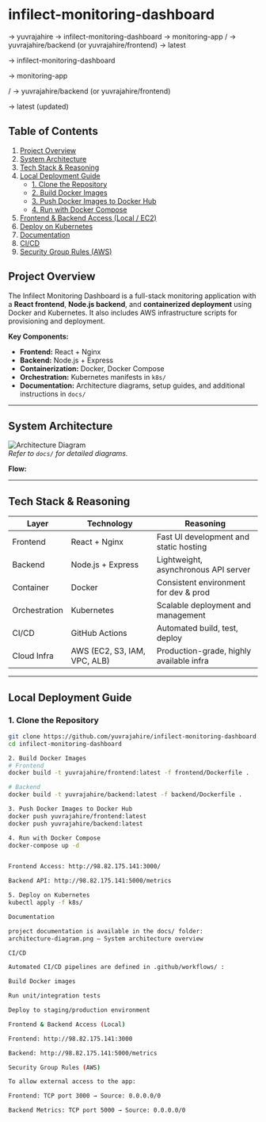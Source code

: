 # infilect-monitoring-dashboard
<ORG> → yuvrajahire
<REPO> → infilect-monitoring-dashboard
<namespace> → monitoring-app
<registry>/<repo> → yuvrajahire/backend (or yuvrajahire/frontend)
<tag> → latest


<REPO> → infilect-monitoring-dashboard

<namespace> → monitoring-app

<registry>/<repo> → yuvrajahire/backend (or yuvrajahire/frontend)

<tag> → latest 
 (updated)


## Table of Contents
1. [Project Overview](#project-overview)
2. [System Architecture](#system-architecture)
3. [Tech Stack & Reasoning](#tech-stack--reasoning)
4. [Local Deployment Guide](#local-deployment-guide)
   - [1. Clone the Repository](#1-clone-the-repository)
   - [2. Build Docker Images](#2-build-docker-images)
   - [3. Push Docker Images to Docker Hub](#3-push-docker-images-to-docker-hub)
   - [4. Run with Docker Compose](#4-run-with-docker-compose)
5. [Frontend & Backend Access (Local / EC2)](#frontend--backend-access-local--ec2)
6. [Deploy on Kubernetes](#deploy-on-kubernetes)
7. [Documentation](#documentation)
8. [CI/CD](#cicd)
9. [Security Group Rules (AWS)](#security-group-rules-aws)


## Project Overview
The Infilect Monitoring Dashboard is a full-stack monitoring application with a **React frontend**, **Node.js backend**, and **containerized deployment** using Docker and Kubernetes. It also includes AWS infrastructure scripts for provisioning and deployment.  

**Key Components:**
- **Frontend:** React + Nginx  
- **Backend:** Node.js + Express  
- **Containerization:** Docker, Docker Compose  
- **Orchestration:** Kubernetes manifests in `k8s/`
- **Documentation:** Architecture diagrams, setup guides, and additional instructions in `docs/`  

---

## System Architecture
![Architecture Diagram](docs/architecture-diagram.png)  
*Refer to `docs/` for detailed diagrams.*

**Flow:**


---

## Tech Stack & Reasoning
| Layer       | Technology | Reasoning |
|------------|------------|-----------|
| Frontend   | React + Nginx | Fast UI development and static hosting |
| Backend    | Node.js + Express | Lightweight, asynchronous API server |
| Container  | Docker       | Consistent environment for dev & prod |
| Orchestration | Kubernetes | Scalable deployment and management |
| CI/CD      | GitHub Actions  | Automated build, test, deploy |
| Cloud Infra | AWS (EC2, S3, IAM, VPC, ALB) | Production-grade, highly available infra |

---

## Local Deployment Guide

### 1. Clone the Repository
```bash
git clone https://github.com/yuvrajahire/infilect-monitoring-dashboard.git
cd infilect-monitoring-dashboard

2. Build Docker Images
# Frontend
docker build -t yuvrajahire/frontend:latest -f frontend/Dockerfile .

# Backend
docker build -t yuvrajahire/backend:latest -f backend/Dockerfile .

3. Push Docker Images to Docker Hub
docker push yuvrajahire/frontend:latest
docker push yuvrajahire/backend:latest

4. Run with Docker Compose
docker-compose up -d


Frontend Access: http://98.82.175.141:3000/

Backend API: http://98.82.175.141:5000/metrics

5. Deploy on Kubernetes
kubectl apply -f k8s/

Documentation

project documentation is available in the docs/ folder:
architecture-diagram.png – System architecture overview

CI/CD

Automated CI/CD pipelines are defined in .github/workflows/ :

Build Docker images

Run unit/integration tests

Deploy to staging/production environment

Frontend & Backend Access (Local)

Frontend: http://98.82.175.141:3000

Backend: http://98.82.175.141:5000/metrics

Security Group Rules (AWS)

To allow external access to the app:

Frontend: TCP port 3000 → Source: 0.0.0.0/0

Backend Metrics: TCP port 5000 → Source: 0.0.0.0/0






